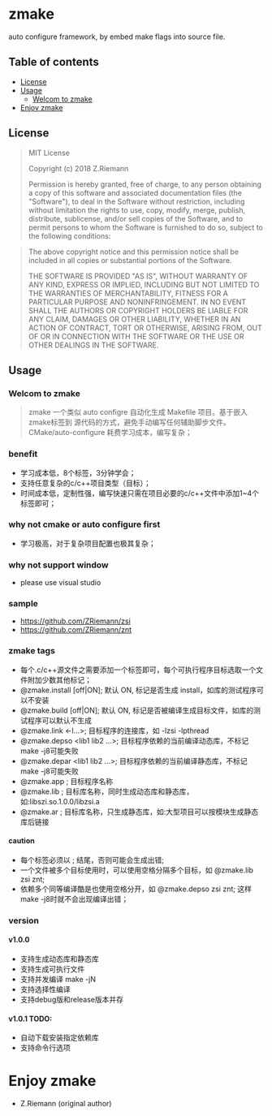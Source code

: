 # zmake
auto configure framework, by embed make flags into source file.

## Table of contents
* [License](#license)
* [Usage](#usage)
  * [Welcom to zmake](#welcome-to-zsi)
* [Enjoy zmake](#enjoy-zsi)

## License

> MIT License
>
> Copyright (c) 2018 Z.Riemann
>
> Permission is hereby granted, free of charge, to any person obtaining a copy
> of this software and associated documentation files (the "Software"), to deal
> in the Software without restriction, including without limitation the rights
> to use, copy, modify, merge, publish, distribute, sublicense, and/or sell
> copies of the Software, and to permit persons to whom the Software is
> furnished to do so, subject to the following conditions:

> The above copyright notice and this permission notice shall be included in all
> copies or substantial portions of the Software.
>
> THE SOFTWARE IS PROVIDED "AS IS", WITHOUT WARRANTY OF ANY KIND, EXPRESS OR
> IMPLIED, INCLUDING BUT NOT LIMITED TO THE WARRANTIES OF MERCHANTABILITY,
> FITNESS FOR A PARTICULAR PURPOSE AND NONINFRINGEMENT. IN NO EVENT SHALL THE
> AUTHORS OR COPYRIGHT HOLDERS BE LIABLE FOR ANY CLAIM, DAMAGES OR OTHER
> LIABILITY, WHETHER IN AN ACTION OF CONTRACT, TORT OR OTHERWISE, ARISING FROM,
> OUT OF OR IN CONNECTION WITH THE SOFTWARE OR THE USE OR OTHER DEALINGS IN THE
> SOFTWARE.

## Usage

### Welcom to zmake

>   zmake 一个类似 auto configre 自动化生成 Makefile 项目。基于嵌入zmake标签到
> 源代码的方式，避免手动编写任何辅助脚步文件。
> CMake/auto-configure 耗费学习成本，编写复杂；

### benefit
- 学习成本低，8个标签，3分钟学会；
- 支持任意复杂的c/c++项目类型（目标）；
- 时间成本低，定制性强，编写快速只需在项目必要的c/c++文件中添加1~4个标签即可；

### why not cmake or auto configure first
- 学习极高，对于复杂项目配置也极其复杂；

### why not support window
- please use visual studio

### sample
- https://github.com/ZRiemann/zsi
- https://github.com/ZRiemann/znt

### zmake tags
-  每个.c/c++源文件之需要添加一个标签即可，每个可执行程序目标选取一个文件附加少数其他标记；
-  @zmake.install [off|ON];          默认 ON, 标记是否生成 install，如库的测试程序可以不安装
-  @zmake.build [off|ON];            默认 ON, 标记是否被编译生成目标文件，如库的测试程序可以默认不生成
-  @zmake.link <-l...>;              目标程序的连接库，如 -lzsi -lpthread
-  @zmake.depso <lib1 lib2 ...>;     目标程序依赖的当前编译动态库，不标记make -j8可能失败
-  @zmake.depar <lib1 lib2 ...>;     目标程序依赖的当前编译静态库，不标记make -j8可能失败
-  @zmake.app <name>;                目标程序名称
-  @zmake.lib <name>;                目标库名称，同时生成动态库和静态库，如:libszi.so.1.0.0/libzsi.a
-  @zmake.ar <name>;                 目标库名称，只生成静态库，如:大型项目可以按模块生成静态库后链接

#### caution
- 每个标签必须以 ; 结尾，否则可能会生成出错;
- 一个文件被多个目标使用时，可以使用空格分隔多个目标，如 @zmake.lib zsi znt;
- 依赖多个同等编译酷是也使用空格分开，如 @zmake.depso zsi znt; 这样make -j8时就不会出现编译出错；

### version
#### v1.0.0
- 支持生成动态库和静态库
- 支持生成可执行文件
- 支持并发编译 make -jN
- 支持选择性编译
- 支持debug版和release版本并存

#### v1.0.1 TODO:
- 自动下载安装指定依赖库
- 支持命令行选项

# Enjoy zmake

- Z.Riemann (original author)
